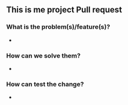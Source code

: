 ## This is me project Pull request

### What is the problem(s)/feature(s)?

- 

### How can we solve them?

- 

### How can test the change?

- 
